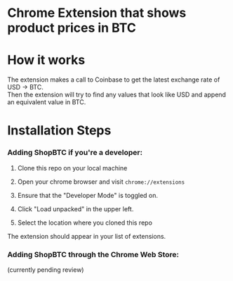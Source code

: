 Chrome Extension that shows product prices in BTC
=================================================

How it works
============
The extension makes a call to Coinbase to get the latest exchange rate of USD -> BTC.  
Then the extension will try to find any values that look like USD and append
an equivalent value in BTC.


Installation Steps
==================

### Adding ShopBTC if you're a developer:

1. Clone this repo on your local machine

2. Open your chrome browser and visit `chrome://extensions`

3. Ensure that the "Developer Mode" is toggled on.

4. Click "Load unpacked" in the upper left.

5. Select the location where you cloned this repo

The extension should appear in your list of extensions.


### Adding ShopBTC through the Chrome Web Store:

(currently pending review)
